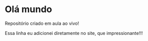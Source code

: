 # Olá mundo
 Repositório criado em aula ao vivo!
 
Essa linha eu adicionei diretamente no site, que impressionante!!!

